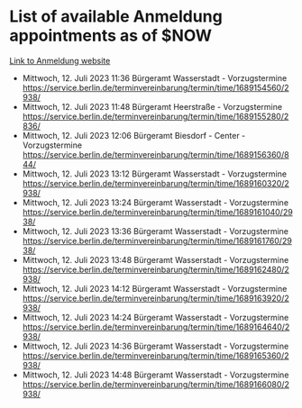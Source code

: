 # List of available Anmeldung appointments as of $NOW
[Link to Anmeldung website](https://service.berlin.de/terminvereinbarung/termin/tag.php?termin=1&anliegen[]=120686&dienstleisterlist=122210,122217,327316,122219,327312,122227,327314,122231,327346,122243,327348,122254,122252,329742,122260,329745,122262,329748,122271,327278,122273,327274,122277,327276,330436,122280,327294,122282,327290,122284,327292,122291,327270,122285,327266,122286,327264,122296,327268,150230,329760,122297,327286,122294,327284,122312,329763,122314,329775,122304,327330,122311,327334,122309,327332,317869,122281,327352,122279,329772,122283,122276,327324,122274,327326,122267,329766,122246,327318,122251,327320,122257,327322,122208,327298,122226,327300&herkunft=http%3A%2F%2Fservice.berlin.de%2Fdienstleistung%2F120686%2F)
- Mittwoch, 12. Juli 2023 11:36 Bürgeramt Wasserstadt - Vorzugstermine https://service.berlin.de/terminvereinbarung/termin/time/1689154560/2938/
- Mittwoch, 12. Juli 2023 11:48 Bürgeramt Heerstraße - Vorzugstermine https://service.berlin.de/terminvereinbarung/termin/time/1689155280/2836/
- Mittwoch, 12. Juli 2023 12:06 Bürgeramt Biesdorf - Center - Vorzugstermine https://service.berlin.de/terminvereinbarung/termin/time/1689156360/844/
- Mittwoch, 12. Juli 2023 13:12 Bürgeramt Wasserstadt - Vorzugstermine https://service.berlin.de/terminvereinbarung/termin/time/1689160320/2938/
- Mittwoch, 12. Juli 2023 13:24 Bürgeramt Wasserstadt - Vorzugstermine https://service.berlin.de/terminvereinbarung/termin/time/1689161040/2938/
- Mittwoch, 12. Juli 2023 13:36 Bürgeramt Wasserstadt - Vorzugstermine https://service.berlin.de/terminvereinbarung/termin/time/1689161760/2938/
- Mittwoch, 12. Juli 2023 13:48 Bürgeramt Wasserstadt - Vorzugstermine https://service.berlin.de/terminvereinbarung/termin/time/1689162480/2938/
- Mittwoch, 12. Juli 2023 14:12 Bürgeramt Wasserstadt - Vorzugstermine https://service.berlin.de/terminvereinbarung/termin/time/1689163920/2938/
- Mittwoch, 12. Juli 2023 14:24 Bürgeramt Wasserstadt - Vorzugstermine https://service.berlin.de/terminvereinbarung/termin/time/1689164640/2938/
- Mittwoch, 12. Juli 2023 14:36 Bürgeramt Wasserstadt - Vorzugstermine https://service.berlin.de/terminvereinbarung/termin/time/1689165360/2938/
- Mittwoch, 12. Juli 2023 14:48 Bürgeramt Wasserstadt - Vorzugstermine https://service.berlin.de/terminvereinbarung/termin/time/1689166080/2938/
